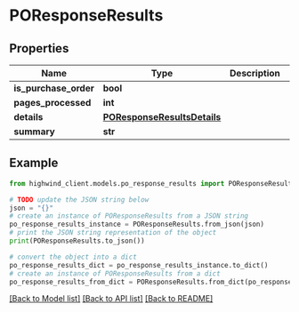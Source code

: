 # POResponseResults


## Properties

Name | Type | Description | Notes
------------ | ------------- | ------------- | -------------
**is_purchase_order** | **bool** |  | [optional] 
**pages_processed** | **int** |  | [optional] 
**details** | [**POResponseResultsDetails**](POResponseResultsDetails.md) |  | [optional] 
**summary** | **str** |  | [optional] 

## Example

```python
from highwind_client.models.po_response_results import POResponseResults

# TODO update the JSON string below
json = "{}"
# create an instance of POResponseResults from a JSON string
po_response_results_instance = POResponseResults.from_json(json)
# print the JSON string representation of the object
print(POResponseResults.to_json())

# convert the object into a dict
po_response_results_dict = po_response_results_instance.to_dict()
# create an instance of POResponseResults from a dict
po_response_results_from_dict = POResponseResults.from_dict(po_response_results_dict)
```
[[Back to Model list]](../README.md#documentation-for-models) [[Back to API list]](../README.md#documentation-for-api-endpoints) [[Back to README]](../README.md)


